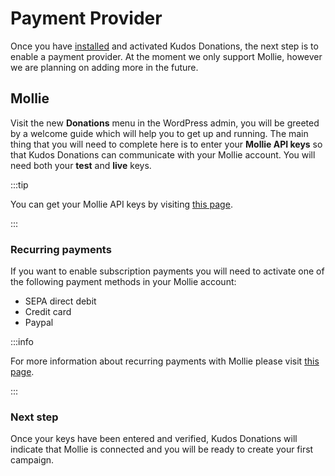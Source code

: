 # Payment Provider

Once you have [installed](./install.md) and activated Kudos Donations, the next step is to enable a payment provider. At the moment we only support Mollie, however we are planning on adding more in the future.

## Mollie

Visit the new **Donations** menu in the WordPress admin, you will be greeted by a welcome guide which will help you to get up and running. The main thing that you will need to complete here is to enter your **Mollie API keys** so that Kudos Donations can communicate with your Mollie account. You will need both your **test** and **live** keys. 

:::tip

You can get your Mollie API keys by visiting [this page](https://mollie.com/dashboard/developers/api-keys).

:::

### Recurring payments
If you want to enable subscription payments you will need to activate one of the following payment methods in your Mollie account:

- SEPA direct debit
- Credit card
- Paypal

:::info

For more information about recurring payments with Mollie please visit [this page](https://help.mollie.com/hc/en-us/articles/214072489-How-do-I-use-Mollie-Recurring).

:::

### Next step
Once your keys have been entered and verified, Kudos Donations will indicate that Mollie is connected and you will be ready to create your first campaign.